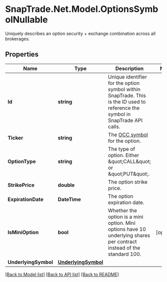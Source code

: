 # SnapTrade.Net.Model.OptionsSymbolNullable
Uniquely describes an option security + exchange combination across all brokerages.

## Properties

Name | Type | Description | Notes
------------ | ------------- | ------------- | -------------
**Id** | **string** | Unique identifier for the option symbol within SnapTrade. This is the ID used to reference the symbol in SnapTrade API calls. | 
**Ticker** | **string** | The [OCC symbol](https://en.wikipedia.org/wiki/Option_symbol) for the option. | 
**OptionType** | **string** | The type of option. Either \&quot;CALL\&quot; or \&quot;PUT\&quot;. | 
**StrikePrice** | **double** | The option strike price. | 
**ExpirationDate** | **DateTime** | The option expiration date. | 
**IsMiniOption** | **bool** | Whether the option is a mini option. Mini options have 10 underlying shares per contract instead of the standard 100. | [optional] 
**UnderlyingSymbol** | [**UnderlyingSymbol**](UnderlyingSymbol.md) |  | 

[[Back to Model list]](../README.md#documentation-for-models) [[Back to API list]](../README.md#documentation-for-api-endpoints) [[Back to README]](../README.md)

